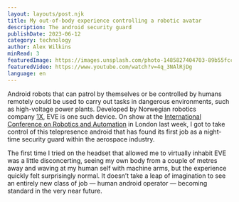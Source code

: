 ```yaml
---
layout: layouts/post.njk
title: My out-of-body experience controlling a robotic avatar
description: The android security guard
publishDate: 2023-06-12
category: technology
author: Alex Wilkins
minRead: 3
featuredImage: https://images.unsplash.com/photo-1485827404703-89b55fcc595e?ixlib=rb-4.0.3&ixid=M3wxMjA3fDB8MHxzZWFyY2h8Mnx8cm9ib3RzfGVufDB8fDB8fHww&auto=format&fit=crop&w=600&q=60
featuredVideo: https://www.youtube.com/watch?v=4q_3NAlRjDg
language: en
---
```


<!-- @format -->

<!--StartFragment-->

Android robots that can patrol by themselves or be controlled by humans remotely could be used to carry out tasks in dangerous environments, such as high-voltage power plants. Developed by Norwegian robotics company [1X](https://www.1x.tech/), EVE is one such device. On show at the [International Conference on Robotics and Automation](https://www.icra2023.org/) in London last week, I got to take control of this telepresence android that has found its first job as a night-time security guard within the aerospace industry.

The first time I tried on the headset that allowed me to virtually inhabit EVE was a little disconcerting, seeing my own body from a couple of metres away and waving at my human self with machine arms, but the experience quickly felt surprisingly normal. It doesn’t take a leap of imagination to see an entirely new class of job — human android operator — becoming standard in the very near future.

<!--EndFragment-->
